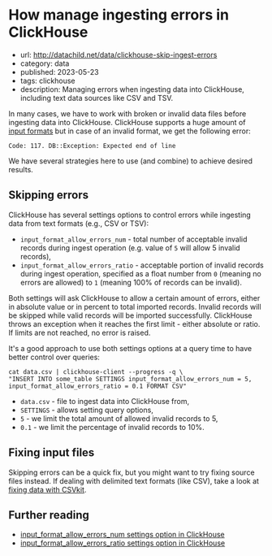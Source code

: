 # How manage ingesting errors in ClickHouse
* url: http://datachild.net/data/clickhouse-skip-ingest-errors
* category: data
* published: 2023-05-23
* tags: clickhouse
* description: Managing errors when ingesting data into ClickHouse, including text data sources like CSV and TSV.

In many cases, we have to work with broken or invalid data files before ingesting data into ClickHouse. ClickHouse supports a huge amount of [input formats](https://clickhouse.com/docs/en/interfaces/formats) but in case of an invalid format, we get the following error:

```
Code: 117. DB::Exception: Expected end of line
```

We have several strategies here to use (and combine) to achieve desired results.

## Skipping errors

ClickHouse has several settings options to control errors while ingesting data from text formats (e.g., CSV or TSV):

* `input_format_allow_errors_num` - total number of acceptable invalid records during ingest operation (e.g. value of `5` will allow 5 invalid records),
* `input_format_allow_errors_ratio` - acceptable portion of invalid records during ingest operation, specified as a float number from `0` (meaning no errors are allowed) to `1` (meaning 100% of records can be invalid).

Both settings will ask ClickHouse to allow a certain amount of errors, either in absolute value or in percent to total imported records. Invalid records will be skipped while valid records will be imported successfully. ClickHouse throws an exception when it reaches the first limit - either absolute or ratio. If limits are not reached, no error is raised.

It's a good approach to use both settings options at a query time to have better control over queries:

```
cat data.csv | clickhouse-client --progress -q \
"INSERT INTO some_table SETTINGS input_format_allow_errors_num = 5, input_format_allow_errors_ratio = 0.1 FORMAT CSV"
```
* `data.csv` - file to ingest data into ClickHouse from,
* `SETTINGS` - allows setting query options,
* `5` - we limit the total amount of allowed invalid records to 5,
* `0.1` - we limit the percentage of invalid records to 10%.

## Fixing input files

Skipping errors can be a quick fix, but you might want to try fixing source files instead. If dealing with delimited text formats (like CSV), take a look at [fixing data with CSVkit](https://datachild.net/programming/format-clean-fix-csv-with-csvkit).

## Further reading
* [input_format_allow_errors_num settings option in ClickHouse](https://clickhouse.com/docs/en/operations/settings/formats#input_format_allow_errors_num)
* [input_format_allow_errors_ratio settings option in ClickHouse](https://clickhouse.com/docs/en/operations/settings/formats#input_format_allow_errors_ratio)